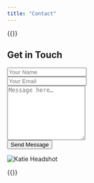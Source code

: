 ```yaml
---
title: "Contact"
---
```

{{<rawhtml>}}

<section>
  <div class="container">
    <div class="row">
      <div class="col-lg-6">
        <div class="contact-form">
          <h2>Get in Touch</h2>
          <form class="row" id="fs-frm" method="POST" action="https://formspree.io/{{ .Site.Params.formspreeURL }}">
            <div class="col-md-6">
              <input type="text" class="form-control" id="name" name="name" placeholder="Your Name">
            </div>
            <div class="col-md-6">
              <input type="email" class="form-control" id="mail" name="email" required="" placeholder="Your Email">
            </div>
            <div class="col-md-12">
              <textarea class="form-control" id="message" rows="8" name="message"
                placeholder="Message here…"></textarea>
            </div>
            <div class="col-lg-12">
              <button type="submit" class="btn btn-primary" id="contact-form-button" formtarget="_blank">Send Message</button>
              <p id="contact-form-status"></p>
            </div>
          </form>
        </div>
      </div>
      <div class="col mt-4 rounded">
        <img src="/images/katie-drink.jpg" class="img-fluid" alt="Katie Headshot">
      </div>
    </div>
  </div>
</section>

{{</rawhtml>}}